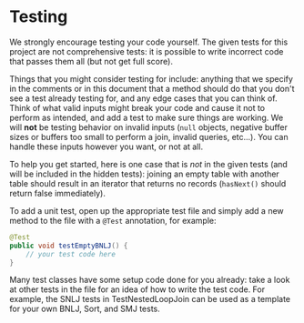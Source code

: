 # Testing

We strongly encourage testing your code yourself. The given tests for this project are not comprehensive tests: it is possible to write incorrect code that passes them all \(but not get full score\).

Things that you might consider testing for include: anything that we specify in the comments or in this document that a method should do that you don't see a test already testing for, and any edge cases that you can think of. Think of what valid inputs might break your code and cause it not to perform as intended, and add a test to make sure things are working. We will **not** be testing behavior on invalid inputs \(`null` objects, negative buffer sizes or buffers too small to perform a join, invalid queries, etc...\). You can handle these inputs however you want, or not at all.

To help you get started, here is one case that is _not_ in the given tests \(and will be included in the hidden tests\): joining an empty table with another table should result in an iterator that returns no records \(`hasNext()` should return false immediately\).

To add a unit test, open up the appropriate test file and simply add a new method to the file with a `@Test` annotation, for example:

```java
@Test
public void testEmptyBNLJ() {
    // your test code here
}
```

Many test classes have some setup code done for you already: take a look at other tests in the file for an idea of how to write the test code. For example, the SNLJ tests in TestNestedLoopJoin can be used as a template for your own BNLJ, Sort, and SMJ tests.

